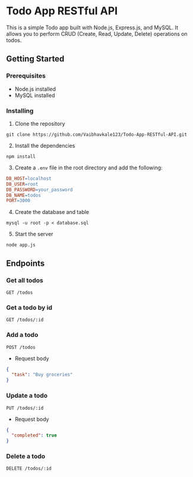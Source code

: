 Todo App RESTful API
====================

This is a simple Todo app built with Node.js, Express.js, and MySQL. It allows you to perform CRUD (Create, Read, Update, Delete) operations on todos.

Getting Started
---------------

### Prerequisites

* Node.js installed
* MySQL installed

### Installing

1. Clone the repository
```
git clone https://github.com/Vaibhavkale123/Todo-App-RESTful-API.git
```
2. Install the dependencies
```
npm install
```
3. Create a `.env` file in the root directory and add the following:
```makefile
DB_HOST=localhost
DB_USER=root
DB_PASSWORD=your_password
DB_NAME=todos
PORT=3000
```
4. Create the database and table
```
mysql -u root -p < database.sql
```
5. Start the server
```
node app.js
```
Endpoints
---------

### Get all todos

`GET /todos`

### Get a todo by id

`GET /todos/:id`

### Add a todo

`POST /todos`

* Request body
```json
{
  "task": "Buy groceries"
}
```
### Update a todo

`PUT /todos/:id`

* Request body
```json
{
  "completed": true
}
```
### Delete a todo

`DELETE /todos/:id`

